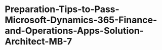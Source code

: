 # Preparation-Tips-to-Pass-Microsoft-Dynamics-365-Finance-and-Operations-Apps-Solution-Architect-MB-7